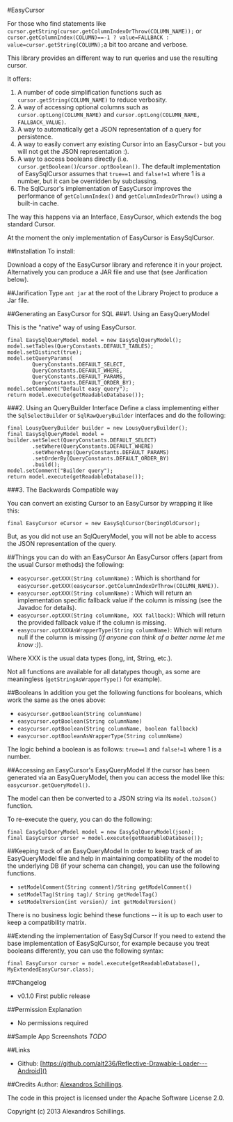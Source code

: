 #EasyCursor

For those who find statements like `cursor.getString(cursor.getColumnIndexOrThrow(COLUMN_NAME));` or `cursor.getColumnIndex(COLUMN)==-1 ? value=FALLBACK : value=cursor.getString(COLUMN);`a bit too arcane and verbose.

This library provides an different way to run queries and use the resulting cursor.

It offers:

1. A number of code simplification functions such as `cursor.getString(COLUMN_NAME)` to reduce verbosity.
2. A way of accessing optional columns such as `cursor.optLong(COLUMN_NAME)` and `cursor.optLong(COLUMN_NAME, FALLBACK_VALUE)`.
3. A way to automatically get a JSON representation of a query for persistence.
4. A way to easily convert any existing Cursor into an EasyCursor - but you will not get the JSON representation :).
5. A way to access booleans directly (i.e. `cursor.getBoolean()`/`cursor.optBoolean()`. The default implementation of EasySqlCursor assumes that `true==1` and `false!=1` where 1 is a number, but it can be overridden by subclassing.
6. The SqlCursor's implementation of EasyCursor improves the performance of `getColumnIndex()` and `getColumnIndexOrThrow()` using a built-in cache.

The way this happens via an Interface, EasyCursor, which extends the bog standard Cursor.

At the moment the only implementation of EasyCursor is EasySqlCursor.

##Installation
To install:

Download a copy of the EasyCursor library and reference it in your project. 
Alternatively you can produce a JAR file and use that (see Jarification below).

##Jarification
Type `ant jar` at the root of the Library Project to produce a Jar file.

##Generating an EasyCursor for SQL
###1. Using an EasyQueryModel

This is the "native" way of using EasyCursor.

```
final EasySqlQueryModel model = new EasySqlQueryModel();
model.setTables(QueryConstants.DEFAULT_TABLES);
model.setDistinct(true);
model.setQueryParams(
    	QueryConstants.DEFAULT_SELECT,
		QueryConstants.DEFAULT_WHERE,
		QueryConstants.DEFAULT_PARAMS,
		QueryConstants.DEFAULT_ORDER_BY);
model.setComment("Default easy query");
return model.execute(getReadableDatabase());
```
###2. Using an QueryBuilder Interface
Define a class implementing either the `SqlSelectBuilder` or `SqlRawQueryBuilder` interfaces and do the following:

```
final LousyQueryBuilder builder = new LousyQueryBuilder();
final EasySqlQueryModel model = builder.setSelect(QueryConstants.DEFAULT_SELECT)
		.setWhere(QueryConstants.DEFAULT_WHERE)
		.setWhereArgs(QueryConstants.DEFAULT_PARAMS)
		.setOrderBy(QueryConstants.DEFAULT_ORDER_BY)
		.build();
model.setComment("Builder query");
return model.execute(getReadableDatabase());
```
###3. The Backwards Compatible way

You can convert an existing Cursor to an EasyCursor by wrapping it like this:

`final EasyCursor eCursor = new EasySqlCursor(boringOldCursor);`

But, as you did not use an SqlQueryModel, you will not be able to access the JSON representation of the query.

##Things you can do with an EasyCursor
An EasyCursor offers (apart from the usual Cursor methods) the following:

* `easycursor.getXXX(String columnName)` : Which is shorthand for `easycursor.getXXX(easycursor.getColumnIndexOrThrow(COLUMN_NAME))`.
* `easycursor.optXXX(String columnName)` : Which will return an implementation specific fallback value if the column is missing (see the Javadoc for details).
* `easycursor.optXXX(String columnName, XXX fallback)`: Which will return the provided fallback value if the column is missing.
* `easycursor.optXXXAsWrapperType(String columnName)`: Which will return null if the column is missing (_if anyone can think of a better name let me know :)_).

Where XXX is the usual data types (long, int, String, etc.). 

Not all functions are available for all datatypes though, as some are meaningless (`getStringAsWrapperType()` for example).

##Booleans
In addition you get the following functions for booleans, which work the same as the ones above:
* `easycursor.getBoolean(String columnName)`
* `easycursor.optBoolean(String columnName)`
* `easycursor.optBoolean(String columnName, boolean fallback)`
* `easycursor.optBooleanAsWrapperType(String columnName)`

The logic behind a boolean is as follows: `true==1` and `false!=1` where 1 is a number.

##Accessing an EasyCursor's EasyQueryModel
If the cursor has been generated via an EasyQueryModel, then you can access the model like this: `easycursor.getQueryModel()`.

The model can then be converted to a JSON string via its `model.toJson()` function.

To re-execute the query, you can do the following:
```
final EasySqlQueryModel model = new EasySqlQueryModel(json);
final EasyCursor cursor = model.execute(getReadableDatabase());
```

##Keeping track of an EasyQueryModel
In order to keep track of an EasyQueryModel file and help in maintaining compatibility of the model to the underlying DB (if your schema can change), you can use the following functions.

* `setModelComment(String comment)/String getModelComment()`
* `setModelTag(String tag)/ String getModelTag()`
* `setModelVersion(int version)/ int getModelVersion()`

There is no business logic behind these functions -- it is up to each user to keep a compatibility matrix.

##Extending the implementation of EasySqlCursor
If you need to extend the base implementation of EasySqlCursor, for example because you treat booleans differently, you can use the following syntax:
```
final EasyCursor cursor = model.execute(getReadableDatabase(), MyExtendedEasyCursor.class);
```

##Changelog
* v0.1.0 First public release

##Permission Explanation
* No permissions required
	
##Sample App Screenshots
*TODO*

##Links
* Github: [https://github.com/alt236/Reflective-Drawable-Loader---Android]()

##Credits
Author: [Alexandros Schillings](https://github.com/alt236).

The code in this project is licensed under the Apache Software License 2.0.

Copyright (c) 2013 Alexandros Schillings.

